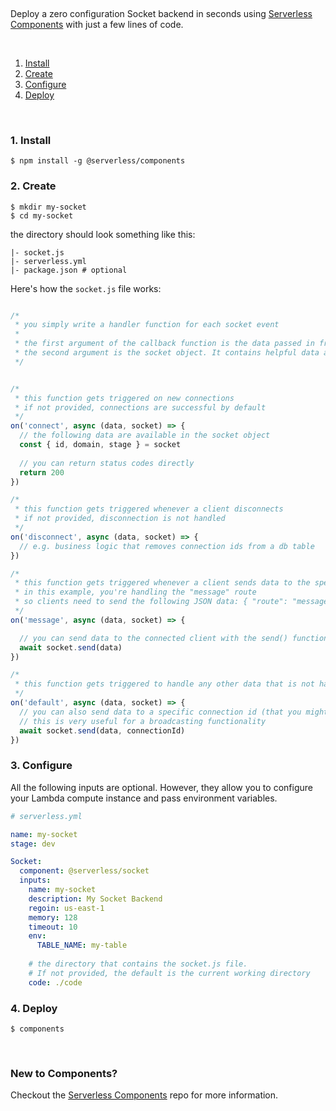 &nbsp;

Deploy a zero configuration Socket backend in seconds using [Serverless Components](https://github.com/serverless/components) with just a few lines of code.

&nbsp;

1. [Install](#1-install)
2. [Create](#2-create)
3. [Configure](#3-configure)
4. [Deploy](#4-deploy)

&nbsp;


### 1. Install

```
$ npm install -g @serverless/components
```

### 2. Create

```
$ mkdir my-socket
$ cd my-socket
```

the directory should look something like this:


```
|- socket.js
|- serverless.yml
|- package.json # optional
```

Here's how the `socket.js` file works:

```js

/*
 * you simply write a handler function for each socket event
 *
 * the first argument of the callback function is the data passed in from the client
 * the second argument is the socket object. It contains helpful data and methods.
 */


/*
 * this function gets triggered on new connections
 * if not provided, connections are successful by default
 */
on('connect', async (data, socket) => {
  // the following data are available in the socket object
  const { id, domain, stage } = socket
  
  // you can return status codes directly
  return 200
})

/*
 * this function gets triggered whenever a client disconnects
 * if not provided, disconnection is not handled
 */
on('disconnect', async (data, socket) => {
  // e.g. business logic that removes connection ids from a db table
})

/*
 * this function gets triggered whenever a client sends data to the specified route
 * in this example, you're handling the "message" route
 * so clients need to send the following JSON data: { "route": "message", "data": { "foo": "bar" } }
 */
on('message', async (data, socket) => {

  // you can send data to the connected client with the send() function
  await socket.send(data)
})

/*
 * this function gets triggered to handle any other data that is not handled above
 */
on('default', async (data, socket) => {
  // you can also send data to a specific connection id (that you might have saved in a table)
  // this is very useful for a broadcasting functionality
  await socket.send(data, connectionId)
})
```

### 3. Configure

All the following inputs are optional. However, they allow you to configure your Lambda compute instance and pass environment variables.

```yml
# serverless.yml

name: my-socket
stage: dev

Socket:
  component: @serverless/socket
  inputs:
    name: my-socket
    description: My Socket Backend
    regoin: us-east-1
    memory: 128
    timeout: 10
    env:
      TABLE_NAME: my-table
    
    # the directory that contains the socket.js file.
    # If not provided, the default is the current working directory
    code: ./code


```

### 4. Deploy

```
$ components
```

&nbsp;

### New to Components?

Checkout the [Serverless Components](https://github.com/serverless/components) repo for more information.
